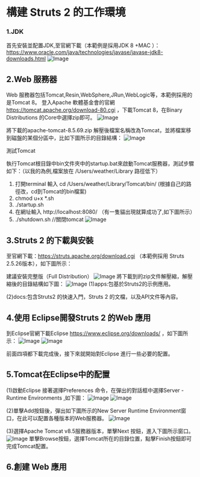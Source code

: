 # 構建 Struts 2 的工作環境

### 1.JDK

首先安裝並配置JDK,至官網下載（本範例是採用JDK 8 +MAC ）：   
https://www.oracle.com/java/technologies/javase/javase-jdk8-downloads.html
![Image](https://github.com/hohann/Struts2/blob/main/Struts%E5%85%A5%E9%96%80/Mac%20JDK.png)



## 2.Web 服務器

Web 服務器包括Tomcat,Resin,WebSphere,JRun,WebLogic等，本範例採用的是Tomcat 8。
登入Apache 軟體基金會的官網 https://tomcat.apache.org/download-80.cgi ，下載Tomcat 8，在Binary Distributions 的Core中選擇zip即可。
![Image](https://github.com/hohann/Struts2/blob/main/Struts%E5%85%A5%E9%96%80/Tomcat8.png)

將下載的apache-tomcat-8.5.69.zip 解壓後檔案名稱改為Tomcat，並將檔案移到磁盤的某個分區中，比如下圖所示的目錄結構：
![Image](https://github.com/hohann/Struts2/blob/main/Struts%E5%85%A5%E9%96%80/003.png)

測試Tomcat

執行Tomcat根目錄中bin文件夾中的startup.bat來啟動Tomcat服務器，測試步驟如下：（以我的為例,檔案放在  /Users/weather/Library  路徑低下）
1.  打開terminal 輸入 cd /Users/weather/Library/Tomcat/bin/    (根據自己的路徑改，cd到Tomcat的bin檔案)
2.  chmod u+x *.sh
3.   ./startup.sh
4. 在網址輸入   http://localhost:8080/   （有一隻貓出現就算成功了,如下圖所示）
5. ./shutdown.sh           //關閉tomcat
![Image](https://github.com/hohann/Struts2/blob/main/Struts%E5%85%A5%E9%96%80/004.png)

## 3.Struts 2 的下載與安裝

至官網下載：https://struts.apache.org/download.cgi （本範例採用 Struts 2.5.26版本），如下圖所示：

建議安裝完整版（Full Distribution）
![Image](https://github.com/hohann/Struts2/blob/main/Struts%E5%85%A5%E9%96%80/005.png)
將下載到的zip文件解壓縮，解壓縮後的目錄結構如下圖：
![Image](https://github.com/hohann/Struts2/blob/main/Struts%E5%85%A5%E9%96%80/006.png)
(1)apps:包基於Struts2的示例應用。

(2)docs:包含Struts2 的快速入門，Struts 2 的文檔，以及API文件等內容。

## 4.使用 Eclipse開發Struts 2 的Web 應用

到Eclipse官網下載Eclipse https://www.eclipse.org/downloads/ ，如下圖所示：
![Image](https://github.com/hohann/Struts2/blob/main/Struts%E5%85%A5%E9%96%80/007.png)
![Image](https://github.com/hohann/Struts2/blob/main/Struts%E5%85%A5%E9%96%80/008.png)



前面四項都下載完成後，接下來就開始對Eclipse 進行一些必要的配置。

## 5.Tomcat在Eclipse中的配置

(1)啟動Eclipse 接著選擇Preferences 命令，在彈出的對話框中選擇Server - Runtime Environments ,如下圖：
![Image](https://github.com/hohann/Struts2/blob/main/Struts%E5%85%A5%E9%96%80/009.png)
![Image](https://github.com/hohann/Struts2/blob/main/Struts%E5%85%A5%E9%96%80/010.png)


(2)單擊Add按鈕後，彈出如下圖所示的New Server Runtime Environment窗口，在此可以配置各種版本的Web服務器。
![Image](https://github.com/hohann/Struts2/blob/main/Struts%E5%85%A5%E9%96%80/011.png)

(3)選擇Apache Tomcat v8.5服務器版本，單擊Next 按鈕，進入下圖所示窗口。
![Image](https://github.com/hohann/Struts2/blob/main/Struts%E5%85%A5%E9%96%80/012.png)
單擊Browse按鈕，選擇Tomcat所在的目錄位置，點擊Finish按鈕即可完成Tomcat配置。

## 6.創建 Web 應用

